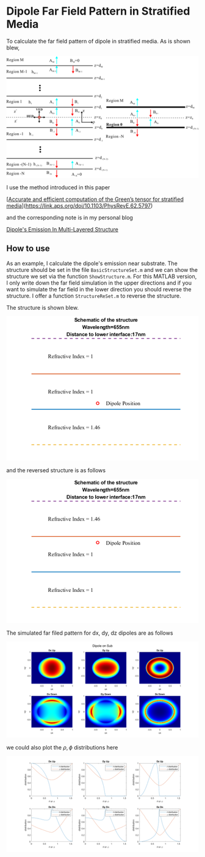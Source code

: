 # Dipole Far Field Pattern in Stratified Media
To calculate the far field pattern of dipole in stratified media. As is shown blew,

![](https://raw.githubusercontent.com/knifelees3/my_pictures/master/picgoup/20200223215829792_1734.jpg)

I use the method introduced in this paper

[[Accurate and efficient computation of the Green’s tensor for stratified media](https://link.aps.org/doi/10.1103/PhysRevE.62.5797)](https://link.aps.org/doi/10.1103/PhysRevE.62.5797)

and the corresponding note is in my personal blog

[Dipole's Emission In Multi-Layered Structure](https://knifelees3.github.io/2020/06/22/A_En_DipoleInMultiLayerCartesian/#Dyadic-Analysis)

## How to use

As an example, I calculate the dipole's emission near substrate. The structure should be set in the file `BasicStructureSet.m` and we can show the structure we set via the function `ShowStructure.m`. For this MATLAB version, I only write down the far field simulation in the upper directions and if you want to simulate the far field in the lower direction you should reverse the structure. I offer a function `StructureReSet.m` to reverse the structure.

The structure is shown blew.

![](./DipoleonSubStructure.png)



and the reversed structure is as follows

![](./DipoleonSubStructureReverse.png)

The simulated far filed pattern for dx, dy, dz dipoles are as follows

![](./PatternDipoleonSub.png)

we could also plot the $\rho,\phi$ distributions here

![](./PatternDipoleonSubRhoPhiDistribution.png)
